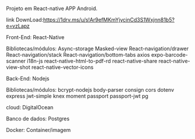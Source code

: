 Projeto em React-native APP Android.

link DownLoad:https://1drv.ms/u/s!Ar9efMKmYjycinCd3S1Wxjnn81b5?e=vzLapz

Front-End:
React-Native

Bibliotecas/módulos:
Async-storage
Masked-view
React-navigation/drawer
React-navigation/stack
React-navigation/bottom-tabs
axios
expo-barcode-scanner
i18n-js
react-native-html-to-pdf-rd
react-native-share
react-native-view-shot
react-native-vector-icons

Back-End:
Nodejs

Bibliotecas/módulos:
bcrypt-nodejs
body-parser
consign
cors
dotenv
express
jwt-simple
knex
moment
passport
passport-jwt
pg

cloud:
DigitalOcean

Banco de dados:
Postgres

Docker:
Container/imagem

